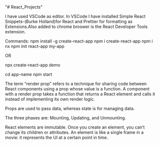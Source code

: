 "# React_Projects" 

I have used VSCode as editor. In VSCode I have installed Simple React Snippets-(Burke Holland)for React and Prettier for formatting as Extensions.Also added to chrome broswer is the React Developer Tools extension.

Commands: 
npm install -g create-react-app
npm i create-react-app
npm i nx
npm init react-app my-app

OR 

npx create-react-app demo

cd app-name
npm start

The term “render prop” refers to a technique for sharing code between React components using a prop whose value is a function. A component with a render prop takes a function that returns a React element and calls it instead of implementing its own render logic.

Props are used to pass data, whereas state is for managing data.

The three phases are: Mounting, Updating, and Unmounting.

React elements are immutable. Once you create an element, you can’t change its children or attributes. An element is like a single frame in a movie: it represents the UI at a certain point in time.

